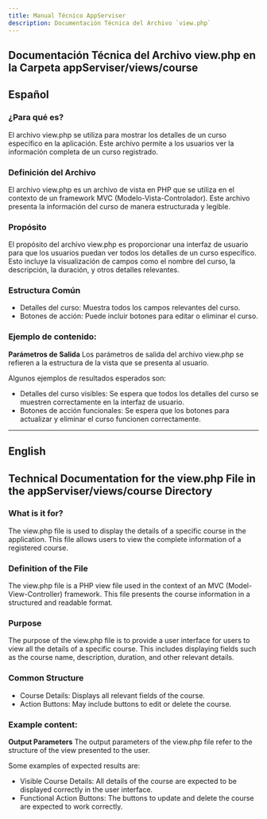 ```yaml
---
title: Manual Técnico AppServiser
description: Documentación Técnica del Archivo `view.php`
---
```


## Documentación Técnica del Archivo view.php en la Carpeta appServiser/views/course

## Español

### ¿Para qué es?
El archivo view.php se utiliza para mostrar los detalles de un curso específico en la aplicación. Este archivo permite a los usuarios ver la información completa de un curso registrado.

### Definición del Archivo
El archivo view.php es un archivo de vista en PHP que se utiliza en el contexto de un framework MVC (Modelo-Vista-Controlador). Este archivo presenta la información del curso de manera estructurada y legible.

### Propósito
El propósito del archivo view.php es proporcionar una interfaz de usuario para que los usuarios puedan ver todos los detalles de un curso específico. Esto incluye la visualización de campos como el nombre del curso, la descripción, la duración, y otros detalles relevantes.

### Estructura Común
- Detalles del curso: Muestra todos los campos relevantes del curso.
- Botones de acción: Puede incluir botones para editar o eliminar el curso.

### Ejemplo de contenido:
**Parámetros de Salida**
Los parámetros de salida del archivo view.php se refieren a la estructura de la vista que se presenta al usuario. 

Algunos ejemplos de resultados esperados son:
- Detalles del curso visibles: Se espera que todos los detalles del curso se muestren correctamente en la interfaz de usuario.
- Botones de acción funcionales: Se espera que los botones para actualizar y eliminar el curso funcionen correctamente.

---

## English

## Technical Documentation for the view.php File in the appServiser/views/course Directory

### What is it for?
The view.php file is used to display the details of a specific course in the application. This file allows users to view the complete information of a registered course.

### Definition of the File
The view.php file is a PHP view file used in the context of an MVC (Model-View-Controller) framework. This file presents the course information in a structured and readable format.

### Purpose
The purpose of the view.php file is to provide a user interface for users to view all the details of a specific course. This includes displaying fields such as the course name, description, duration, and other relevant details.

### Common Structure
- Course Details: Displays all relevant fields of the course.
- Action Buttons: May include buttons to edit or delete the course.

### Example content:
**Output Parameters**
The output parameters of the view.php file refer to the structure of the view presented to the user. 

Some examples of expected results are:
- Visible Course Details: All details of the course are expected to be displayed correctly in the user interface.
- Functional Action Buttons: The buttons to update and delete the course are expected to work correctly.